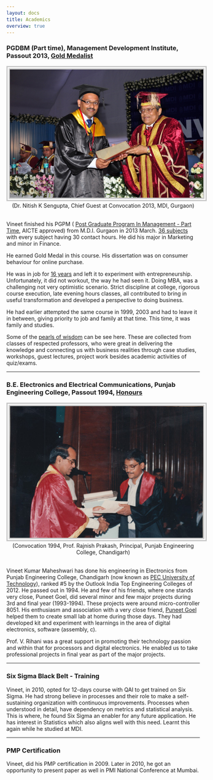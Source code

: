 ```yaml
---
layout: docs
title: Academics
overview: true
---
```


### PGDBM (Part time), Management Development Institute, Passout 2013, <span style='color:#FFD700;'>[Gold Medalist](pgpm_credentials.html)</span>

<center>
 <img src="../../images/convocation_mdi.JPG"  style="border-style: double; border-width: 9px; border-color: rgb(200, 200, 200);"/>
</center>
<center>(Dr. Nitish K Sengupta, Chief Guest at Convocation 2013, MDI, Gurgaon)</center>
<br/>

Vineet finished his PGPM ( [Post Graduate Program In Management - Part Time](http://www.mdi.ac.in/executive-post-graduate-programmes/part-time-post-graduate-programme-in-management.html), AICTE approved) from M.D.I. Gurgaon in 2013 March. [36 subjects](thirty-six-subjects.html) with every subject having 30 contact hours. He did his major in Marketing and minor in Finance.

He earned Gold Medal in this course. His dissertation was on consumer behaviour for online purchase.

He was in job for [16 years](../careers) and left it to experiment with entrepreneurship. Unfortunately, it did not workout, the way he had seen it. Doing MBA, was a challenging not very optimistic scenario. Strict discipline at college, rigorous course execution, late evening hours classes, all contributed to bring in useful transformation and developed a perspective to doing business.

He had earlier attempted the same course in 1999, 2003 and had to leave it in between, giving priority to job and family at that time. This time, it was family and studies.

Some of the [pearls of wisdom](pearls-of-wisdom.html) can be see here. These are collected from classes of respected professors, who were great in delivering the knowledge and connecting us with business realities through case studies, workshops, guest lectures, project work besides academic activities of quiz/exams.

<hr/>

### B.E. Electronics and Electrical Communications, Punjab Engineering College, Passout 1994, <span style='color:#FFD700;'>[Honours](be_electronics_creds.html)</span>
<center>
 <img src="../../images/vineet_taking_his_b_tech_degree.jpg"  style="border-style: double; border-width: 9px; border-color: rgb(200, 200, 200);"/>
</center>
<center>(Convocation 1994, Prof. Rajnish Prakash, Principal, Punjab Engineering College, Chandigarh)</center>
<br/>

Vineet Kumar Maheshwari has done his engineering in Electronics from Punjab Engineering College, Chandigarh (now known as [PEC University of Technology](http://pec.ac.in)), ranked #5 by the Outlook India Top Engineering Colleges of 2012. He passed out in 1994. He and few of his friends, where one stands very close, Puneet Goel, did several minor and few major projects during 3rd and final year (1993-1994). These projects were around micro-controller 8051. His enthusiasm and association with a very close friend, [Puneet Goel](https://www.linkedin.com/pub/dir/Puneet/Goel) helped them to create small lab at home during those days. They had developed kit and experiment with learnings in the area of digital electronics, software (assembly, c).

Prof. V. Rihani was a great support in promoting their technology passion and within that for processors and digital electronics. He enabled us to take professional projects in final year as part of the major projects.

<hr/>

### Six Sigma Black Belt - Training
Vineet, in 2010, opted for 12-days course with QAI to get trained on Six Sigma. He had strong believe in processes and their role to make a self-sustaining organization with continuous improvements. Processes when understood in detail, have dependency on metrics and statistical analysis. This is where, he found Six Sigma an enabler for any future application. He has interest in Statistics which also aligns well with this need. Learnt this again while he studied at MDI.

<hr/>

### PMP Certification
Vineet, did his PMP certification in 2009. Later in 2010, he got an opportunity to present paper as well in PMI National Conference at Mumbai.